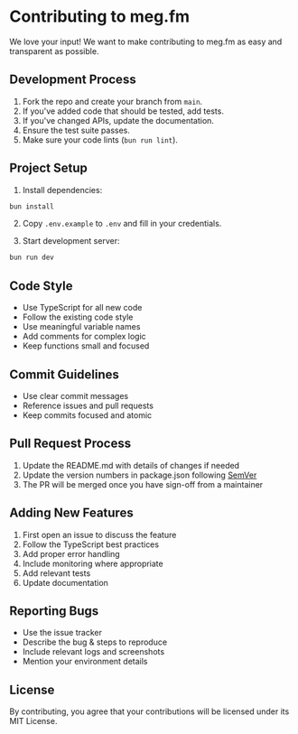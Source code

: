 # Contributing to meg.fm

We love your input! We want to make contributing to meg.fm as easy and transparent as possible.

## Development Process

1. Fork the repo and create your branch from `main`.
2. If you've added code that should be tested, add tests.
3. If you've changed APIs, update the documentation.
4. Ensure the test suite passes.
5. Make sure your code lints (`bun run lint`).

## Project Setup

1. Install dependencies:

```bash
bun install
```

2. Copy `.env.example` to `.env` and fill in your credentials.

3. Start development server:

```bash
bun run dev
```

## Code Style

- Use TypeScript for all new code
- Follow the existing code style
- Use meaningful variable names
- Add comments for complex logic
- Keep functions small and focused

## Commit Guidelines

- Use clear commit messages
- Reference issues and pull requests
- Keep commits focused and atomic

## Pull Request Process

1. Update the README.md with details of changes if needed
2. Update the version numbers in package.json following [SemVer](http://semver.org/)
3. The PR will be merged once you have sign-off from a maintainer

## Adding New Features

1. First open an issue to discuss the feature
2. Follow the TypeScript best practices
3. Add proper error handling
4. Include monitoring where appropriate
5. Add relevant tests
6. Update documentation

## Reporting Bugs

- Use the issue tracker
- Describe the bug & steps to reproduce
- Include relevant logs and screenshots
- Mention your environment details

## License

By contributing, you agree that your contributions will be licensed under its MIT License.

